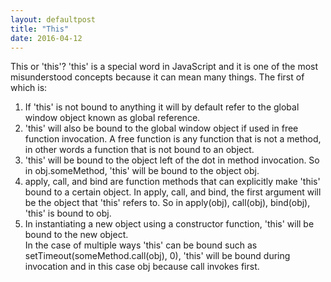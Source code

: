 ```yaml
---
layout: defaultpost
title: "This"
date: 2016-04-12
---
```


This or 'this'? 'this' is a special word in JavaScript and it is one of the most misunderstood concepts because it can mean many things. The first of which is:<br />
1) If 'this' is not bound to anything it will by default refer to the global window object known as global reference.
2) 'this' will also be bound to the global window object if used in free function invocation. A free function is any function that is not a method, in other words a function that is not bound to an object.
3) 'this' will be bound to the object left of the dot in method invocation. So in obj.someMethod, 'this' will be bound to the object obj.
4) apply, call, and bind are function methods that can explicitly make 'this' bound to a certain object. In apply, call, and bind, the first argument will be the object that 'this' refers to. So in apply(obj), call(obj), bind(obj), 'this' is bound to obj.
5) In instantiating a new object using a constructor function, 'this' will be bound to the new object.<br />
In the case of multiple ways 'this' can be bound such as setTimeout(someMethod.call(obj), 0), 'this' will be bound during invocation and in this case obj because call invokes first.